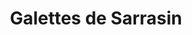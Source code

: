 ---
layout: recette
categories: [recettes]
hidden: true
lang: fr
title: Galettes de Sarrasin
type: sel
pour: pour 12 galettes
ingredients: 
  - nom: farine de sarrasin 
    qte: 500
    unite: gr
  - nom: oeufs
    qte: 1
  - nom: eau
    qte: 700
    unite: mL
  - nom: sel
    qte: 25
    unite: gr

preconditions:
  - Les oeufs doivent être à température ambiante

etapes:
  - label: Préparation
    details:
      - Verser la farine dans un grand saladier
      - Faire un trou au milieu
      - Mettre l'oeuf dans le trou
      - Ajouter l'eau au fur et à mesure en mélangeant au fouet
      - Couvrir et laisser reposer minimum 1h
---